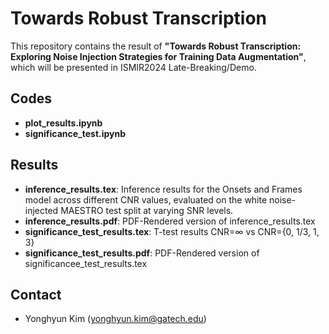 # Towards Robust Transcription

This repository contains the result of **"Towards Robust Transcription: Exploring Noise Injection Strategies for Training Data Augmentation"**, which will be presented in ISMIR2024 Late-Breaking/Demo.

## Codes
- **plot_results.ipynb**
- **significance_test.ipynb**

## Results
- **inference_results.tex**: Inference results for the Onsets and Frames model across different CNR values, evaluated on the white noise-injected MAESTRO test split at varying SNR levels.
- **inference_results.pdf**: PDF-Rendered version of inference_results.tex
- **significance_test_results.tex**: T-test results CNR=∞ vs CNR={0, 1/3, 1, 3}
- **significance_test_results.pdf**: PDF-Rendered version of significancee_test_results.tex

## Contact
- Yonghyun Kim (yonghyun.kim@gatech.edu)
